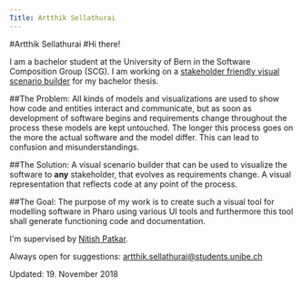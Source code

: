 ```yaml
---
Title: Artthik Sellathurai
---
```

#Artthik Sellathurai
#Hi there!

I am a bachelor student at the University of Bern in the Software Composition Group (SCG). I am working on a [stakeholder friendly visual scenario builder](/wiki/projects/mastersbachelorsprojects/Stakeholder-friendly-Visual-scenario-builder) for my bachelor thesis.

##The Problem:
All kinds of models and visualizations are used to show how code and entities interact and communicate, but as soon as development of software begins and requirements change throughout the process these models are kept untouched.
The longer this process goes on the more the actual software and the model differ. This can lead to confusion and misunderstandings.

##The Solution:
A visual scenario builder that can be used to visualize the software to **any** stakeholder, that evolves as requirements change. A visual representation that reflects code at any point of the process.

##The Goal:
The purpose of my work is to create such a visual tool for modelling software in Pharo using various UI tools and furthermore this tool shall generate functioning code and documentation.

I'm supervised by [Nitish Patkar](/staff/NitishPatkar).

Always open for suggestions: <a href="mailto:artthik.sellathurai@students.unibe.ch">artthik.sellathurai@students.unibe.ch</a>


Updated: 19. November 2018

